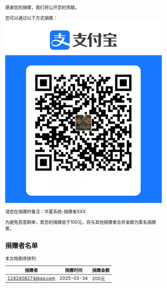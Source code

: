 感谢您的捐赠，我们将公开您的贡献。

您可以通过以下方式捐赠：
[![支付宝](1.文档图片/捐赠.jpg)](#捐赠-支付宝)

请您在捐赠时备注：华夏系统-捐赠者XXX

为避免恶意刷单，若您的捐赠低于100元，将与其他捐赠者合并金额为匿名捐赠者。

## 捐赠者名单

本文档倒序排列:

|捐赠者|捐赠时间|捐赠金额|
|--|--|--|
|1242408274@qq.com|2025-03-34|200元|

